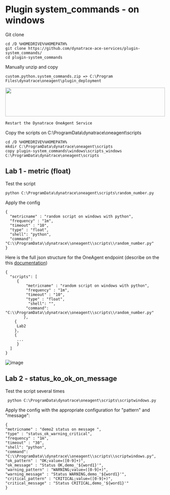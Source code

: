# Plugin system_commands - on windows

Git clone

    cd /D %HOMEDRIVE%%HOMEPATH%
    git clone https://github.com/dynatrace-ace-services/plugin-system_commands/
    cd plugin-system_commands
   
Manually unzip and copy 
   
    custom.python.system_commands.zip => C:\Program Files\dynatrace\oneagent\plugin_deployment
<img src="https://user-images.githubusercontent.com/40337213/133121297-ebec3ca8-2d21-43a6-b4c8-c2543798b4a5.png" width="500" height="90">

    Restart the Dynatrace OneAgent Service

Copy the scripts on C:\ProgramData\dynatrace\oneagent\scripts

    cd /D %HOMEDRIVE%%HOMEPATH%
    mkdir C:\ProgramData\dynatrace\oneagent\scripts
    copy plugin-system_commands\windows\scripts_windows C:\ProgramData\dynatrace\oneagent\scripts

## Lab 1 - metric (float)
Test the script
  
    python C:\ProgramData\dynatrace\oneagent\scripts\random_number.py
    
Apply the config
  
    {
      "metricname" : "random script on windows with python",
      "frequency" : "1m",
      "timeout" : "10",
      "type" : "float",
      "shell": "python",
      "command": "C:\\ProgramData\\dynatrace\\oneagent\\scripts\\random_number.py"
    }
    
Here is the full json structure for the OneAgent endpoint (describe on the this [documentation](../Dynatrace-Plugin-system_commands.pdf)) 

	{
	  "scripts": [
		 {
     		 "metricname" : "random script on windows with python",
      		 "frequency" : "1m",
      		 "timeout" : "10",
      		 "type" : "float",
     		  "shell": "",
      		 "command": "C:\\ProgramData\\dynatrace\\oneagent\\scripts\\random_number.py"
    		},
		{
		 Lab2	
		},
		{
		 ...
		 }
	  ]
	}

![image](https://user-images.githubusercontent.com/40337213/133119969-9f27afa9-afd7-47be-8179-34c4356346cf.png) 


## Lab 2 - status_ko_ok_on_message

Test the script several times

     python C:\ProgramData\dynatrace\oneagent\scripts\scriptwindows.py
  
Apply the config with the appropriate configuration for "pattern" and "message": 

	{
	"metricname" : "demo2 status on message ",
	"type" : "status_ok_warning_critical",
	"frequency" : "1m",
	"timeout" : "30",
	"shell": "python",
	"command": "C:\\ProgramData\\dynatrace\\oneagent\\scripts\\scriptwindows.py",
	"ok_pattern" : "OK;value=([0-9]+)",
	"ok_message" : "Status OK,demo_'${word1}'",
	"warning_pattern" : "WARNING;value=([0-9]+)",
	"warning_message" : "Status WARNING,demo_'${word1}'",
	"critical_pattern" : "CRITICAL;value=([0-9]+)",
	"critical_message" : "Status CRITICAL,demo_'${word1}'"
	}

 
    
